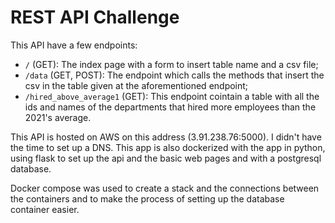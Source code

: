 # REST API Challenge

This API have a few endpoints:
- ``/`` (GET): The index page with a form to insert table name and a csv file;
- ``/data`` (GET, POST): The endpoint which calls the methods that insert the csv in the table given at the aforementioned endpoint;
- ``/hired_above_average1`` (GET): This endpoint cointain a table with all the ids and names of the departments that hired more employees than the 2021's average.

This API is hosted on AWS on this address (3.91.238.76:5000). I didn't have the time to set up a DNS.
This app is also dockerized with the app in python, using flask to set up the api and the basic web pages and with a postgresql database.

Docker compose was used to create a stack and the connections between the containers and to make the process of setting up the database container easier.